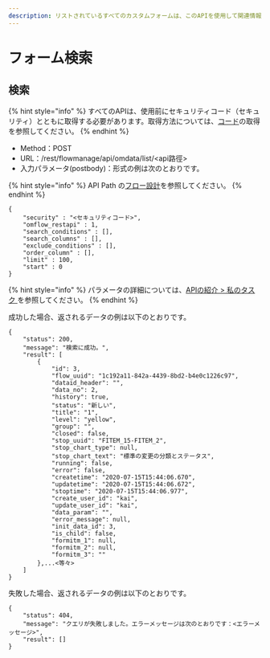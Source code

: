 ```yaml
---
description: リストされているすべてのカスタムフォームは、このAPIを使用して関連情報をクエリできます。
---
```


# フォーム検索

## 検索

{% hint style="info" %}
すべてのAPIは、使用前にセキュリティコード（セキュリティ）とともに取得する必要があります。取得方法については、[コード](https://app.gitbook.com/@omflow-syscom/s/omflow-doc/v/japan/api-jie-shao/an-quan-ma)の取得を参照してください。
{% endhint %}

* Method：POST
* URL：/rest/flowmanage/api/omdata/list/&lt;api路徑&gt;
* 入力パラメータ\(postbody\)：形式の例は次のとおりです。

{% hint style="info" %}
API Path の[フロー設計](https://app.gitbook.com/@omflow-syscom/s/omflow-doc/v/japan/5/6#xin-jian-bian-ji-liu-cheng-ye-mian-can-shu-she-ding)を参照してください。
{% endhint %}

```text
{
	"security" : "<セキュリティコード>",
	"omflow_restapi" : 1,
	"search_conditions" : [],
	"search_columns" : [],
	"exclude_conditions" : [],
	"order_column" : [],
	"limit" : 100,
	"start" : 0
}
```

{% hint style="info" %}
パラメータの詳細については、[APIの紹介 &gt; 私のタスク ](https://app.gitbook.com/@omflow-syscom/s/omflow-doc/v/japan/api-jie-shao/wo-de-ren-wu)を参照してください。
{% endhint %}

成功した場合、返されるデータの例は以下のとおりです。

```text
{
    "status": 200,
    "message": "検索に成功。",
    "result": [
        {
            "id": 3,
            "flow_uuid": "1c192a11-842a-4439-8bd2-b4e0c1226c97",
            "dataid_header": "",
            "data_no": 2,
            "history": true,
            "status": "新しい",
            "title": "1",
            "level": "yellow",
            "group": "",
            "closed": false,
            "stop_uuid": "FITEM_15-FITEM_2",
            "stop_chart_type": null,
            "stop_chart_text": "標準の変更の分類とステータス",
            "running": false,
            "error": false,
            "createtime": "2020-07-15T15:44:06.670",
            "updatetime": "2020-07-15T15:44:06.672",
            "stoptime": "2020-07-15T15:44:06.977",
            "create_user_id": "kai",
            "update_user_id": "kai",
            "data_param": "",
            "error_message": null,
            "init_data_id": 3,
            "is_child": false,
            "formitm_1": null,
            "formitm_2": null,
            "formitm_3": ""
        },...<等々>
    ]
}
```

失敗した場合、返されるデータの例は以下のとおりです。

```text
{
    "status": 404,
    "message": "クエリが失敗しました。エラーメッセージは次のとおりです：<エラーメッセージ>",
    "result": []
}
```

